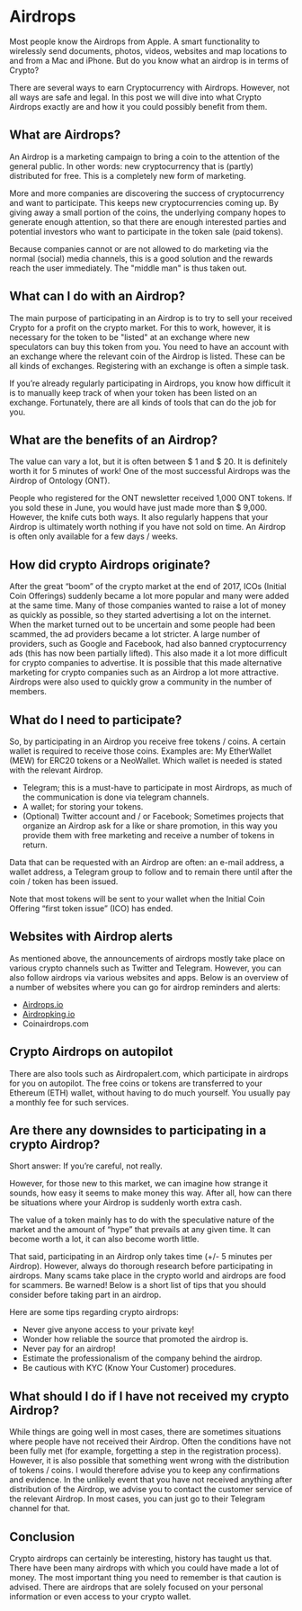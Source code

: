 # Airdrops

Most people know the Airdrops from Apple. A smart functionality to wirelessly send documents, photos, videos, websites and map locations to and from a Mac and iPhone. But do you know what an airdrop is in terms of Crypto?

There are several ways to earn Cryptocurrency with Airdrops. However, not all ways are safe and legal. In this post we will dive into what Crypto Airdrops exactly are and how it you could possibly benefit from them.

## What are Airdrops?

An Airdrop is a marketing campaign to bring a coin to the attention of the general public. In other words: new cryptocurrency that is (partly) distributed for free. This is a completely new form of marketing.

More and more companies are discovering the success of cryptocurrency and want to participate. This keeps new cryptocurrencies coming up. By giving away a small portion of the coins, the underlying company hopes to generate enough attention, so that there are enough interested parties and potential investors who want to participate in the token sale (paid tokens).

Because companies cannot or are not allowed to do marketing via the normal (social) media channels, this is a good solution and the rewards reach the user immediately. The "middle man" is thus taken out.

## What can I do with an Airdrop?

The main purpose of participating in an Airdrop is to try to sell your received Crypto for a profit on the crypto market. For this to work, however, it is necessary for the token to be "listed" at an exchange where new speculators can buy this token from you. You need to have an account with an exchange where the relevant coin of the Airdrop is listed. These can be all kinds of exchanges. Registering with an exchange is often a simple task.

If you’re already regularly participating in Airdrops, you know how difficult it is to manually keep track of when your token has been listed on an exchange. Fortunately, there are all kinds of tools that can do the job for you.

## What are the benefits of an Airdrop?

The value can vary a lot, but it is often between $ 1 and $ 20. It is definitely worth it for 5 minutes of work! One of the most successful Airdrops was the Airdrop of Ontology (ONT).

People who registered for the ONT newsletter received 1,000 ONT tokens. If you sold these in June, you would have just made more than $ 9,000. However, the knife cuts both ways. It also regularly happens that your Airdrop is ultimately worth nothing if you have not sold on time. An Airdrop is often only available for a few days / weeks.

## How did crypto Airdrops originate?

After the great “boom” of the crypto market at the end of 2017, ICOs (Initial Coin Offerings) suddenly became a lot more popular and many were added at the same time. Many of those companies wanted to raise a lot of money as quickly as possible, so they started advertising a lot on the internet. When the market turned out to be uncertain and some people had been scammed, the ad providers became a lot stricter. A large number of providers, such as Google and Facebook, had also banned cryptocurrency ads (this has now been partially lifted). This also made it a lot more difficult for crypto companies to advertise. It is possible that this made alternative marketing for crypto companies such as an Airdrop a lot more attractive. Airdrops were also used to quickly grow a community in the number of members.

## What do I need to participate?

So, by participating in an Airdrop you receive free tokens / coins. A certain wallet is required to receive those coins. Examples are: My EtherWallet (MEW) for ERC20 tokens or a NeoWallet. Which wallet is needed is stated with the relevant Airdrop.

* Telegram; this is a must-have to participate in most Airdrops, as much of the communication is done via telegram channels.
* A wallet; for storing your tokens.
* (Optional) Twitter account and / or Facebook; Sometimes projects that organize an Airdrop ask for a like or share promotion, in this way you provide them with free marketing and receive a number of tokens in return.

Data that can be requested with an Airdrop are often: an e-mail address, a wallet address, a Telegram group to follow and to remain there until after the coin / token has been issued.

Note that most tokens will be sent to your wallet when the Initial Coin Offering “first token issue” (ICO) has ended.

## Websites with Airdrop alerts

As mentioned above, the announcements of airdrops mostly take place on various crypto channels such as Twitter and Telegram. However, you can also follow airdrops via various websites and apps. Below is an overview of a number of websites where you can go for airdrop reminders and alerts:

* [Airdrops.io](https://Airdrops.io)
* [Airdropking.io](https://Airdropking.io)
* Coinairdrops.com

## Crypto Airdrops on autopilot

There are also tools such as Airdropalert.com, which participate in airdrops for you on autopilot. The free coins or tokens are transferred to your Ethereum (ETH) wallet, without having to do much yourself. You usually pay a monthly fee for such services.

## Are there any downsides to participating in a crypto Airdrop?

Short answer: If you’re careful, not really.

However, for those new to this market, we can imagine how strange it sounds, how easy it seems to make money this way. After all, how can there be situations where your Airdrop is suddenly worth extra cash.

The value of a token mainly has to do with the speculative nature of the market and the amount of “hype” that prevails at any given time. It can become worth a lot, it can also become worth little.

That said, participating in an Airdrop only takes time (+/- 5 minutes per Airdrop). However, always do thorough research before participating in airdrops. Many scams take place in the crypto world and airdrops are food for scammers. Be warned! Below is a short list of tips that you should consider before taking part in an airdrop.

Here are some tips regarding crypto airdrops:

* Never give anyone access to your private key!
* Wonder how reliable the source that promoted the airdrop is.
* Never pay for an airdrop!
* Estimate the professionalism of the company behind the airdrop.
* Be cautious with KYC (Know Your Customer) procedures.

## What should I do if I have not received my crypto Airdrop?

While things are going well in most cases, there are sometimes situations where people have not received their Airdrop. Often the conditions have not been fully met (for example, forgetting a step in the registration process). However, it is also possible that something went wrong with the distribution of tokens / coins. I would therefore advise you to keep any confirmations and evidence. In the unlikely event that you have not received anything after distribution of the Airdrop, we advise you to contact the customer service of the relevant Airdrop. In most cases, you can just go to their Telegram channel for that.

## Conclusion

Crypto airdrops can certainly be interesting, history has taught us that. There have been many airdrops with which you could have made a lot of money. The most important thing you need to remember is that caution is advised. There are airdrops that are solely focused on your personal information or even access to your crypto wallet.

